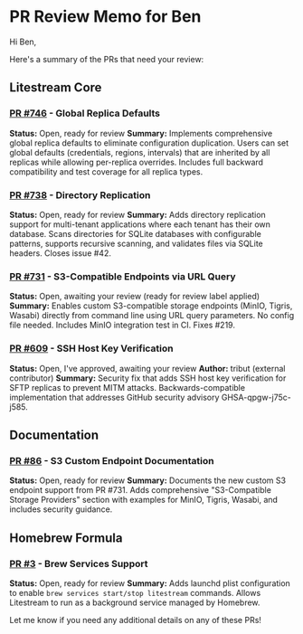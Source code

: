 # PR Review Memo for Ben

Hi Ben,

Here's a summary of the PRs that need your review:

## Litestream Core

### [PR #746](https://github.com/benbjohnson/litestream/pull/746) - Global Replica Defaults
**Status:** Open, ready for review
**Summary:** Implements comprehensive global replica defaults to eliminate configuration duplication. Users can set global defaults (credentials, regions, intervals) that are inherited by all replicas while allowing per-replica overrides. Includes full backward compatibility and test coverage for all replica types.

### [PR #738](https://github.com/benbjohnson/litestream/pull/738) - Directory Replication
**Status:** Open, ready for review
**Summary:** Adds directory replication support for multi-tenant applications where each tenant has their own database. Scans directories for SQLite databases with configurable patterns, supports recursive scanning, and validates files via SQLite headers. Closes issue #42.

### [PR #731](https://github.com/benbjohnson/litestream/pull/731) - S3-Compatible Endpoints via URL Query
**Status:** Open, awaiting your review (ready for review label applied)
**Summary:** Enables custom S3-compatible storage endpoints (MinIO, Tigris, Wasabi) directly from command line using URL query parameters. No config file needed. Includes MinIO integration test in CI. Fixes #219.

### [PR #609](https://github.com/benbjohnson/litestream/pull/609) - SSH Host Key Verification
**Status:** Open, I've approved, awaiting your review
**Author:** tribut (external contributor)
**Summary:** Security fix that adds SSH host key verification for SFTP replicas to prevent MITM attacks. Backwards-compatible implementation that addresses GitHub security advisory GHSA-qpgw-j75c-j585.

## Documentation

### [PR #86](https://github.com/benbjohnson/litestream.io/pull/86) - S3 Custom Endpoint Documentation
**Status:** Open, ready for review
**Summary:** Documents the new custom S3 endpoint support from PR #731. Adds comprehensive "S3-Compatible Storage Providers" section with examples for MinIO, Tigris, Wasabi, and includes security guidance.

## Homebrew Formula

### [PR #3](https://github.com/benbjohnson/homebrew-litestream/pull/3) - Brew Services Support
**Status:** Open, ready for review
**Summary:** Adds launchd plist configuration to enable `brew services start/stop litestream` commands. Allows Litestream to run as a background service managed by Homebrew.

Let me know if you need any additional details on any of these PRs!
